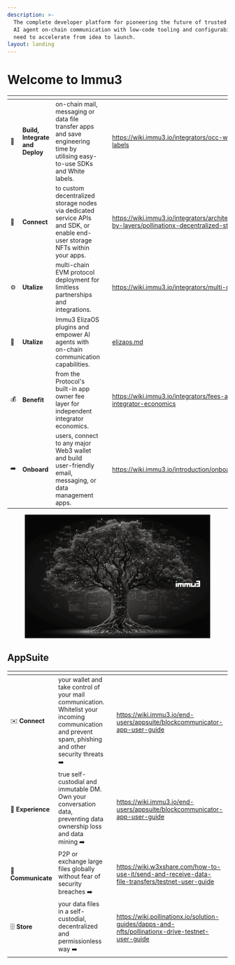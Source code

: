 ```yaml
---
description: >-
  The complete developer platform for pioneering the future of trusted human or
  AI agent on-chain communication with low-code tooling and configurability you
  need to accelerate from idea to launch.
layout: landing
---
```


# Welcome to Immu3

<table data-view="cards"><thead><tr><th></th><th></th><th></th><th data-hidden></th><th data-hidden data-card-target data-type="content-ref"></th><th data-hidden data-card-cover data-type="files"></th></tr></thead><tbody><tr><td>🔧</td><td><strong>Build, Integrate and Deploy</strong></td><td>on-chain mail, messaging or data file transfer apps and save engineering time by utilising easy-to-use SDKs and White labels.</td><td></td><td><a href="https://wiki.immu3.io/integrators/occ-white-labels">https://wiki.immu3.io/integrators/occ-white-labels</a></td><td></td></tr><tr><td>🤝</td><td><strong>Connect</strong></td><td>to custom decentralized storage nodes via dedicated service APIs and SDK, or enable end-user storage NFTs within your apps.</td><td></td><td><a href="https://wiki.immu3.io/integrators/architecture-by-layers/pollinationx-decentralized-storage">https://wiki.immu3.io/integrators/architecture-by-layers/pollinationx-decentralized-storage</a></td><td></td></tr><tr><td>⚙️</td><td><strong>Utalize</strong></td><td>multi-chain EVM protocol deployment for limitless partnerships and integrations.</td><td></td><td><a href="https://wiki.immu3.io/integrators/multi-chain">https://wiki.immu3.io/integrators/multi-chain</a></td><td></td></tr><tr><td>🚀</td><td><strong>Utalize</strong></td><td>Immu3 ElizaOS plugins and empower AI agents with on-chain communication capabilities.</td><td></td><td><a href="integrators/elizaos.md">elizaos.md</a></td><td></td></tr><tr><td>💰</td><td><strong>Benefit</strong></td><td>from the Protocol's built-in app owner fee layer for independent integrator economics.</td><td></td><td><a href="https://wiki.immu3.io/integrators/fees-and-integrator-economics">https://wiki.immu3.io/integrators/fees-and-integrator-economics</a></td><td></td></tr><tr><td>➡️</td><td><strong>Onboard</strong></td><td>users, connect to any major Web3 wallet and build user-friendly email, messaging, or data management apps.</td><td></td><td><a href="https://wiki.immu3.io/introduction/onboard">https://wiki.immu3.io/introduction/onboard</a></td><td></td></tr></tbody></table>



<figure><img src=".gitbook/assets/immu3_bg_with_logo_v3_comp.png" alt=""><figcaption></figcaption></figure>

## AppSuite

<table data-view="cards"><thead><tr><th></th><th></th><th data-hidden></th><th data-hidden data-card-target data-type="content-ref"></th><th data-hidden data-type="content-ref"></th></tr></thead><tbody><tr><td>✉️ <strong>Connect</strong></td><td>your wallet and take control of your mail communication. Whitelist your incoming communication and prevent spam, phishing and other security threats ➡️</td><td></td><td><a href="https://wiki.immu3.io/end-users/appsuite/blockcommunicator-app-user-guide">https://wiki.immu3.io/end-users/appsuite/blockcommunicator-app-user-guide</a></td><td><a href="https://wiki.immu3.io/dapps-and-clients/email-and-messaging-app-user-guide">https://wiki.immu3.io/dapps-and-clients/email-and-messaging-app-user-guide</a></td></tr><tr><td>💬 <strong>Experience</strong></td><td>true self-custodial and immutable DM. Own your conversation data, preventing data ownership loss and data mining ➡️ </td><td></td><td><a href="https://wiki.immu3.io/end-users/appsuite/blockcommunicator-app-user-guide">https://wiki.immu3.io/end-users/appsuite/blockcommunicator-app-user-guide</a></td><td><a href="https://wiki.immu3.io/dapps-and-clients/email-and-messaging-app-user-guide">https://wiki.immu3.io/dapps-and-clients/email-and-messaging-app-user-guide</a></td></tr><tr><td>📁 <strong>Communicate</strong></td><td>P2P or exchange large files globally without fear of security breaches ➡️</td><td></td><td><a href="https://wiki.w3xshare.com/how-to-use-it/send-and-receive-data-file-transfers/testnet-user-guide">https://wiki.w3xshare.com/how-to-use-it/send-and-receive-data-file-transfers/testnet-user-guide</a></td><td></td></tr><tr><td>🗄️ <strong>Store</strong></td><td>your data files in a self-custodial, decentralized and permissionless way ➡️</td><td></td><td><a href="https://wiki.pollinationx.io/solution-guides/dapps-and-nfts/pollinationx-drive-testnet-user-guide">https://wiki.pollinationx.io/solution-guides/dapps-and-nfts/pollinationx-drive-testnet-user-guide</a></td><td></td></tr></tbody></table>
